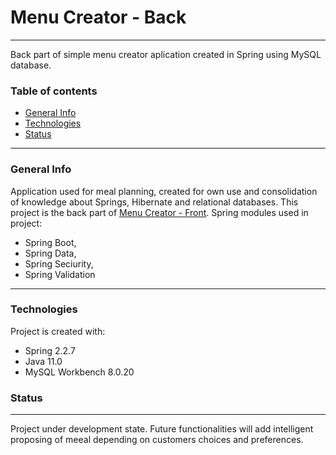 # Menu Creator - Back
---
Back part of simple menu creator aplication created in Spring using MySQL database.

### Table of contents
* [General Info](#general-info)
* [Technologies](#technologies)
* [Status](#status)

---
### General Info

Application used for meal planning, created for own use and consolidation of knowledge about Springs, Hibernate and relational databases. This project is the back part of [Menu Creator - Front](https://github.com/JaroslawCzerwinski/Menu-Creator-Front).  Spring modules used in project: 
- Spring Boot, 
- Spring Data, 
- Spring Seciurity,
- Spring Validation 

---
### Technologies
Project is created with:
- Spring 2.2.7
- Java 11.0
- MySQL Workbench 8.0.20

### Status
---
Project under development state. Future functionalities will add  intelligent proposing of meeal depending on customers choices and preferences.
